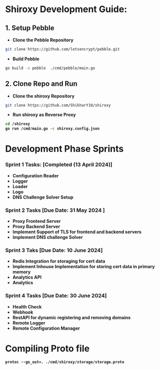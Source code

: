 # Shiroxy Development Guide:

## 1. Setup Pebble

- <strong>Clone the Pebble Repository</strong>

```bash
git clone https://github.com/letsencrypt/pebble.git
```

- <strong>Build Pebble</strong>

```bash
go build -o pebble  ./cmd/pebble/main.go
```

## 2. Clone Repo and Run

- <strong>Clone the shiroxy Repository</strong>

```bash
git clone https://github.com/ShikharY10/shiroxy
```

- <strong>Run shiroxy as Reverse Proxy

```bash
cd /shiroxy
go run /cmd/main.go -c shiroxy.config.json
```

# Development Phase Sprints

### Sprint 1 Tasks: [Completed (13 April 2024)]

- Configuration Reader
- Logger
- Loader
- Logo
- DNS Challenge Solver Setup

### Sprint 2 Tasks [Due Date: 31 May 2024 ]

- Proxy Frontend Server
- Proxy Backend Server
- Implement Support of TLS for frontend and backend servers
- Implement DNS challenge Solver

### Sprint 3 Taks [Due Date: 10 June 2024]

- Redis Integration for storaging for cert data
- Implement Inhouse Implementation for storing cert data in primary memory
- Analytics API
- Analytics

### Sprint 4 Tasks [Due Date: 30 June 2024]

- Health Check
- Webhook
- RestAPI for dynamic registering and removing domains
- Remote Logger
- Remote Configuration Manager

# Compiling Proto file

`protoc --go_out=. ./cmd/shiroxy/storage/storage.proto`
